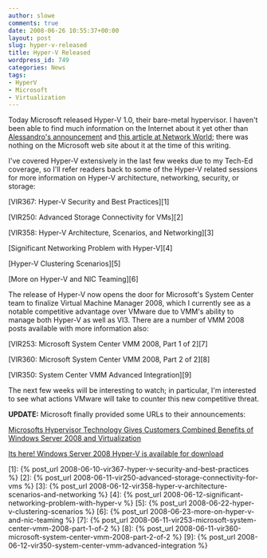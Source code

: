 ```yaml
---
author: slowe
comments: true
date: 2008-06-26 10:55:37+00:00
layout: post
slug: hyper-v-released
title: Hyper-V Released
wordpress_id: 749
categories: News
tags:
- HyperV
- Microsoft
- Virtualization
---
```


Today Microsoft released Hyper-V 1.0, their bare-metal hypervisor. I haven't been able to find much information on the Internet about it yet other than [Alessandro's announcement](http://www.virtualization.info/2008/06/release-microsoft-hyper-v-10.html) and [this article at Network World](http://www.networkworld.com/news/2008/062608-microsoft-ships-hyperv.html?nlhtmn=ts_062608&nladname=062608microsoftal); there was nothing on the Microsoft web site about it at the time of this writing.

I've covered Hyper-V extensively in the last few weeks due to my Tech-Ed coverage, so I'll refer readers back to some of the Hyper-V related sessions for more information on Hyper-V architecture, networking, security, or storage:

[VIR367: Hyper-V Security and Best Practices][1]  

[VIR250: Advanced Storage Connectivity for VMs][2]  

[VIR358: Hyper-V Architecture, Scenarios, and Networking][3]  

[Significant Networking Problem with Hyper-V][4]  

[Hyper-V Clustering Scenarios][5]  

[More on Hyper-V and NIC Teaming][6]

The release of Hyper-V now opens the door for Microsoft's System Center team to finalize Virtual Machine Manager 2008, which I currently see as a notable competitive advantage over VMware due to VMM's ability to manage both Hyper-V as well as VI3. There are a number of VMM 2008 posts available with more information also:

[VIR253: Microsoft System Center VMM 2008, Part 1 of 2][7]  

[VIR360: Microsoft System Center VMM 2008, Part 2 of 2][8]  

[VIR350: System Center VMM Advanced Integration][9]

The next few weeks will be interesting to watch; in particular, I'm interested to see what actions VMware will take to counter this new competitive threat.

**UPDATE:** Microsoft finally provided some URLs to their announcements:

[Microsofts Hypervisor Technology Gives Customers Combined Benefits of Windows Server 2008 and Virtualization](http://www.microsoft.com/presspass/features/2008/jun08/06-26hyperv.mspx)  

[Its here! Windows Server 2008 Hyper-V is available for download](http://blogs.technet.com/stbnewsbytes/archive/2008/06/26/it-s-here-windows-server-2008-hyper-v-is-available-for-download.aspx)

[1]: {% post_url 2008-06-10-vir367-hyper-v-security-and-best-practices %}
[2]: {% post_url 2008-06-11-vir250-advanced-storage-connectivity-for-vms %}
[3]: {% post_url 2008-06-12-vir358-hyper-v-architecture-scenarios-and-networking %}
[4]: {% post_url 2008-06-12-significant-networking-problem-with-hyper-v %}
[5]: {% post_url 2008-06-22-hyper-v-clustering-scenarios %}
[6]: {% post_url 2008-06-23-more-on-hyper-v-and-nic-teaming %}
[7]: {% post_url 2008-06-11-vir253-microsoft-system-center-vmm-2008-part-1-of-2 %}
[8]: {% post_url 2008-06-11-vir360-microsoft-system-center-vmm-2008-part-2-of-2 %}
[9]: {% post_url 2008-06-12-vir350-system-center-vmm-advanced-integration %}

